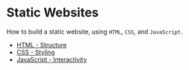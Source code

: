 # Static Websites

How to build a static website, using `HTML`, `CSS`, and `JavaScript`.

-   [HTML - Structure](./chapters/0%20HTML/README.md)
-   [CSS - Styling](./chapters/1%20CSS/README.md)
-   [JavaScript - Interactivity](./chapters/2%20JavaScript/README.md)
